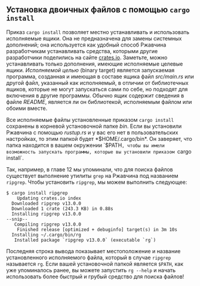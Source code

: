 <!-- Old link, do not remove -->

<a id="installing-binaries-from-cratesio-with-cargo-install"></a>

## Установка двоичных файлов с помощью `cargo install`

Приказ `cargo install` позволяет местно устанавливать и использовать исполняемые ящики. Она не предназначена для замены системных дополнений; она используется как удобный способ Ржавчина разработчикам устанавливать средства, которыми другие разработчики поделились на сайте [crates.io](https://crates.io/). Заметьте, можно устанавливать только дополнения, имеющие исполняемые целевые ящики. *Исполняемой целью* (binary target) является запускаемая программа, созданная и имеющая в составе ящика файл *src/main.rs* или другой файл, указанный как исполняемый, в отличии от библиотечных ящиков, которые не могут запускаться сами по себе, но подходят для включения в другие программы. Обычно ящик содержит сведения в файле *README*, является ли он библиотекой, исполняемым файлом или обоими вместе.

Все исполняемые файлы установленные приказом `cargo install` сохранены в корневой установочной папке *bin*. Если вы установили Ржавчина с помощью *rustup.rs* и у вас его нет в пользовательских настройках, то этим папкой будет *$HOME/.cargo/bin*. Он заверяет, что папка находится в вашем окружении `$PATH`, чтобы вы имели возможность запускать программы, которые вы установили приказом `cargo install`.

Так, например, в главе 12 мы упоминали, что для поиска файлов существует выполнение утилиты `grep` на Ржавчина под названием `ripgrep`. Чтобы установить `ripgrep`, мы можем выполнить следующее:

<!-- manual-regeneration
cargo install something you don't have, copy relevant output below
-->

```console
$ cargo install ripgrep
    Updating crates.io index
  Downloaded ripgrep v13.0.0
  Downloaded 1 crate (243.3 KB) in 0.88s
  Installing ripgrep v13.0.0
--snip--
   Compiling ripgrep v13.0.0
    Finished release [optimized + debuginfo] target(s) in 3m 10s
  Installing ~/.cargo/bin/rg
   Installed package `ripgrep v13.0.0` (executable `rg`)
```

Последняя строка вывода показывает местоположение и название установленного исполняемого файла, который в случае `ripgrep` называется `rg`. Если вашей установочной папкой является `$PATH`, как уже упоминалось ранее, вы можете запустить `rg --help` и начать использовать более быстрый и грубый средство для поиска файлов!

